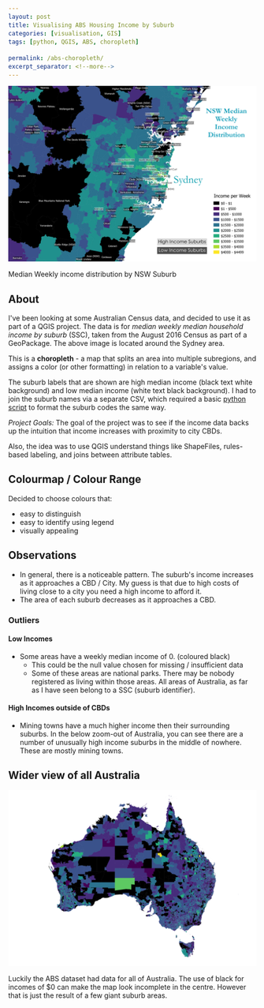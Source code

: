 ```yaml
---
layout: post
title: Visualising ABS Housing Income by Suburb
categories: [visualisation, GIS]
tags: [python, QGIS, ABS, choropleth]

permalink: /abs-choropleth/
excerpt_separator: <!--more-->
---
```


![png](\images\abs-choropleth\NSW_choropleth.png)

Median Weekly income distribution by NSW Suburb

<!--more-->

## About

I've been looking at some Australian Census data, and decided to use it as part of a QGIS project.
The data is for *median weekly median household income by suburb* (SSC), taken from the August 2016 Census as part of a GeoPackage. The above image is located around the Sydney area.

This is a **choropleth** - a map that splits an area into multiple subregions, and assigns a color (or other formatting) in relation to a variable's value.

The suburb labels that are shown are high median income (black text white background) and low median income (white text black background). I had to join the suburb names via a separate CSV, which required a basic [python script](\images\abs-choropleth\edit_ssc_code.py) to format the suburb codes the same way.

*Project Goals:* The goal of the project was to see if the income data backs up the intuition that income increases with proximity to city CBDs.

Also, the idea was to use QGIS understand things like ShapeFiles, rules-based labeling, and joins between attribute tables.

## Colourmap / Colour Range

Decided to choose colours that:

- easy to distinguish
- easy to identify using legend
- visually appealing

## Observations

- In general, there is a noticeable pattern. The suburb's income increases as it approaches a CBD / City. My guess is that due to high costs of living close to a city you need a high income to afford it.
- The area of each suburb decreases as it approaches a CBD. 

### Outliers

#### Low Incomes

- Some areas have a weekly median income of 0. (coloured black)
  - This could be the null value chosen for missing / insufficient data
  - Some of these areas are national parks. There may be nobody registered as living within those areas. All areas of Australia, as far as I have seen belong to a SSC (suburb identifier).

#### High Incomes outside of CBDs

- Mining towns have a much higher income then their surrounding suburbs. In the below zoom-out of Australia, you can see there are a number of unusually high income suburbs in the middle of nowhere. These are mostly mining towns.

## Wider view of all Australia

![png](\images\abs-choropleth\all-aus-chorpoleth.png)

Luckily the ABS dataset had data for all of Australia. The use of black for incomes of $0 can make the map look incomplete in the centre. However that is just the result of a few giant suburb areas.